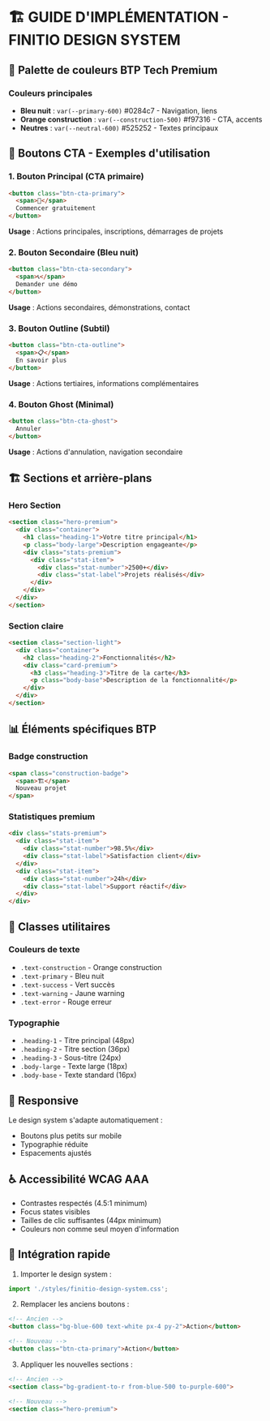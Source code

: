 # 🏗️ GUIDE D'IMPLÉMENTATION - FINITIO DESIGN SYSTEM

## 🎨 Palette de couleurs BTP Tech Premium

### Couleurs principales
- **Bleu nuit** : `var(--primary-600)` #0284c7 - Navigation, liens
- **Orange construction** : `var(--construction-500)` #f97316 - CTA, accents
- **Neutres** : `var(--neutral-600)` #525252 - Textes principaux

## 🎯 Boutons CTA - Exemples d'utilisation

### 1. Bouton Principal (CTA primaire)
```html
<button class="btn-cta-primary">
  <span>🚀</span>
  Commencer gratuitement
</button>
```
**Usage** : Actions principales, inscriptions, démarrages de projets

### 2. Bouton Secondaire (Bleu nuit)
```html
<button class="btn-cta-secondary">
  <span>📞</span>
  Demander une démo
</button>
```
**Usage** : Actions secondaires, démonstrations, contact

### 3. Bouton Outline (Subtil)
```html
<button class="btn-cta-outline">
  <span>📋</span>
  En savoir plus
</button>
```
**Usage** : Actions tertiaires, informations complémentaires

### 4. Bouton Ghost (Minimal)
```html
<button class="btn-cta-ghost">
  Annuler
</button>
```
**Usage** : Actions d'annulation, navigation secondaire

## 🏗️ Sections et arrière-plans

### Hero Section
```html
<section class="hero-premium">
  <div class="container">
    <h1 class="heading-1">Votre titre principal</h1>
    <p class="body-large">Description engageante</p>
    <div class="stats-premium">
      <div class="stat-item">
        <div class="stat-number">2500+</div>
        <div class="stat-label">Projets réalisés</div>
      </div>
    </div>
  </div>
</section>
```

### Section claire
```html
<section class="section-light">
  <div class="container">
    <h2 class="heading-2">Fonctionnalités</h2>
    <div class="card-premium">
      <h3 class="heading-3">Titre de la carte</h3>
      <p class="body-base">Description de la fonctionnalité</p>
    </div>
  </div>
</section>
```

## 📊 Éléments spécifiques BTP

### Badge construction
```html
<span class="construction-badge">
  <span>🏗️</span>
  Nouveau projet
</span>
```

### Statistiques premium
```html
<div class="stats-premium">
  <div class="stat-item">
    <div class="stat-number">98.5%</div>
    <div class="stat-label">Satisfaction client</div>
  </div>
  <div class="stat-item">
    <div class="stat-number">24h</div>
    <div class="stat-label">Support réactif</div>
  </div>
</div>
```

## 🎨 Classes utilitaires

### Couleurs de texte
- `.text-construction` - Orange construction
- `.text-primary` - Bleu nuit
- `.text-success` - Vert succès
- `.text-warning` - Jaune warning
- `.text-error` - Rouge erreur

### Typographie
- `.heading-1` - Titre principal (48px)
- `.heading-2` - Titre section (36px)
- `.heading-3` - Sous-titre (24px)
- `.body-large` - Texte large (18px)
- `.body-base` - Texte standard (16px)

## 📱 Responsive

Le design system s'adapte automatiquement :
- Boutons plus petits sur mobile
- Typographie réduite
- Espacements ajustés

## ♿ Accessibilité WCAG AAA

- Contrastes respectés (4.5:1 minimum)
- Focus states visibles
- Tailles de clic suffisantes (44px minimum)
- Couleurs non comme seul moyen d'information

## 🚀 Intégration rapide

1. Importer le design system :
```javascript
import './styles/finitio-design-system.css';
```

2. Remplacer les anciens boutons :
```html
<!-- Ancien -->
<button class="bg-blue-600 text-white px-4 py-2">Action</button>

<!-- Nouveau -->
<button class="btn-cta-primary">Action</button>
```

3. Appliquer les nouvelles sections :
```html
<!-- Ancien -->
<section class="bg-gradient-to-r from-blue-500 to-purple-600">

<!-- Nouveau -->
<section class="hero-premium">
```
